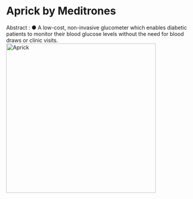 # Aprick by Meditrones
Abstract : ● A low-cost, non-invasive glucometer which enables diabetic patients to monitor their
 blood glucose levels without the need for blood draws or clinic visits.
<img src="https://github.com/user-attachments/assets/0ce704d8-9f37-4909-bde7-e2de586f7ca9" alt="Aprick" width="400"/>





 
